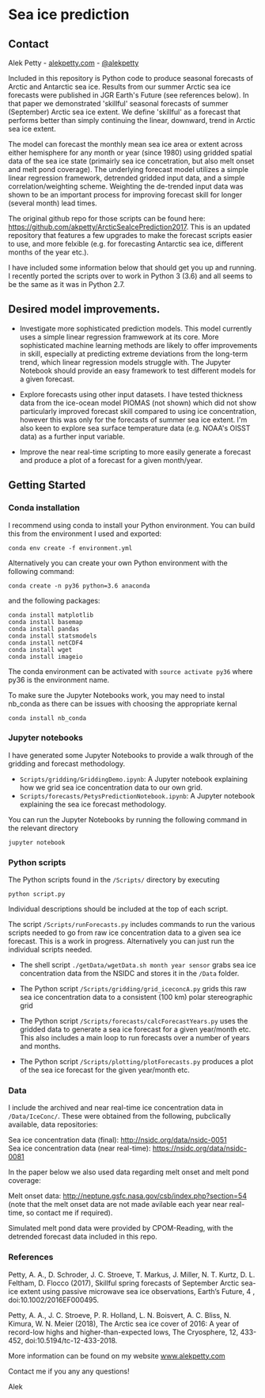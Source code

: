 # Sea ice prediction

## Contact
Alek Petty - [alekpetty.com](http://www.alekpetty.com) - [@alekpetty](https://twitter.com/alekpetty)

Included in this repository is Python code to produce seasonal forecasts of Arctic and Antarctic sea ice. Results from our summer Arctic sea ice forecasts were published in JGR Earth's Future (see references below). In that paper we demonstrated 'skillful' seasonal forecasts of summer (September) Arctic sea ice extent. We define 'skillful' as a forecast that performs better than simply continuing the linear, downward, trend in Arctic sea ice extent.

The model can forecast the monthly mean sea ice area or extent across either hemisphere for any month or year (since 1980) using gridded spatial data of the sea ice state (primairly sea ice concetration, but also melt onset and melt pond coverage). The underlying forecast model utilizes a simple linear regression framework, detrended gridded input data, and a simple correlation/weighting scheme. Weighting the de-trended input data was shown to be an important process for improving forecast skill for longer (several month) lead times.

The original github repo for those scripts can be found here: https://github.com/akpetty/ArcticSeaIcePrediction2017. This is an updated repository that features a few upgrades to make the forecast scripts easier to use, and more felxible (e.g. for forecasting Antarctic sea ice, different months of the year etc.).

I have included some information below that should get you up and running. I recently ported the scripts over to work in Python 3 (3.6) and all seems to be the same as it was in Python 2.7.


## Desired model improvements.

* Investigate more sophisticated prediction models. This model currently uses a simple linear regression framwework at its core. More sophisticated machine learning methods are likely to offer improvements in skill, especially at predicting extreme deviations from the long-term trend, which linear regression models struggle with. The Jupyter Notebook should provide an easy framework to test different models for a given forecast.

* Explore forecasts using other input datasets. I have tested thickness data from the ice-ocean model PIOMAS (not shown) which did not show particularly improved forecast skill compared to using ice concentration, however this was only for the forecasts of summer sea ice extent. I'm also keen to explore sea surface temperature data (e.g. NOAA's OISST data) as a further input variable.  

* Improve the near real-time scripting to more easily generate a forecast and produce a plot of a forecast for a given month/year.


## Getting Started

### Conda installation

I recommend using conda to install your Python environment. You can build this from the environment I used and exported:
```
conda env create -f environment.yml
```

Alternatively you can create your own Python environment with the following command:
```
conda create -n py36 python=3.6 anaconda
```
and the following packages:
```
conda install matplotlib
conda install basemap
conda install pandas
conda install statsmodels
conda install netCDF4
conda install wget
conda install imageio
``` 

The conda environment can be activated with ```source activate py36``` where py36 is the environment name.

To make sure the Jupyter Notebooks work, you may need to instal nb_conda as there can be issues with choosing the appropriate kernal

```
conda install nb_conda
``` 

### Jupyter notebooks

I have generated some Jupyter Notebooks to provide a walk through of the gridding and forecast methodology. 

+ ```Scripts/gridding/GriddingDemo.ipynb```: A Jupyter notebook explaining how we grid sea ice concentration data to our own grid.
+ ```Scripts/forecasts/PetysPredictionNotebook.ipynb```: A Jupyter notebook explaining the sea ice forecast methodology.

You can run the Jupyter Notebooks by running the following command in the relevant directory 

```
jupyter notebook
``` 

### Python scripts

The Python scripts found in the ```/Scripts/``` directory by executing
```
python script.py
``` 

Individual descriptions should be included at the top of each script.

The script ```/Scripts/runForecasts.py``` includes commands to run the various scripts needed to go from raw ice concentration data to a given sea ice forecast. This is a work in progress. Alternatively you can just run the individual scripts needed.

* The shell script ```./getData/wgetData.sh month year sensor``` grabs sea ice concentration data from the NSIDC and stores it in the ```/Data``` folder.

* The Python script ```/Scripts/gridding/grid_iceconcA.py``` grids this raw sea ice concentration data to a consistent (100 km) polar stereographic grid

* The Python script ```/Scripts/forecasts/calcForecastYears.py``` uses the gridded data to generate a sea ice forecast for a given year/month etc. This also includes a main loop to run forecasts over a number of years and months.

* The Python script ```/Scripts/plotting/plotForecasts.py``` produces a plot of the sea ice forecast for the given year/month etc.

### Data

I include the archived and near real-time ice concentration data in ```/Data/IceConc/```. These were obtained from the following, pubclically available, data repositories:

Sea ice concentration data (final): http://nsidc.org/data/nsidc-0051    
Sea ice concentration data (near real-time): https://nsidc.org/data/nsidc-0081   

In the paper below we also used data regarding melt onset and melt pond coverage:

Melt onset data: http://neptune.gsfc.nasa.gov/csb/index.php?section=54   
(note that the melt onset data are not made avilable each year near real-time, so contact me if required).

Simulated melt pond data were provided by CPOM-Reading, with the detrended forecast data included in this repo.




### References

Petty, A. A., D. Schroder, J. C. Stroeve, T. Markus, J. Miller, N. T. Kurtz, D. L. Feltham, D. Flocco (2017), Skillful spring forecasts of September Arctic sea-ice extent using passive microwave sea ice observations, Earth’s Future, 4 , doi:10.1002/2016EF000495.

Petty, A. A., J. C. Stroeve, P. R. Holland, L. N. Boisvert, A. C. Bliss, N. Kimura, W. N. Meier (2018), The Arctic sea ice cover of 2016: A year of record-low highs and higher-than-expected lows, The Cryosphere, 12, 433-452, doi:10.5194/tc-12-433-2018.

More information can be found on my website www.alekpetty.com

Contact me if you any any questions!

Alek
